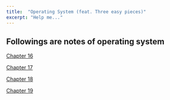 ```yaml
--- 
title:  "Operating System (feat. Three easy pieces)" 
excerpt: "Help me..."
---
```



## Followings are notes of operating system


<!-- [Chatper 6](Chatper%206%20eb619004b46f41b18d8f36f7e301dafc.md) -->

<!-- [Chatper 7](Chatper%207%207b10f22065ce41e1aac2ae0c0e510c37.md) -->

<!-- [IPC](IPC%2042a8cefe997a46438d5f70b03a4fae3c.md) -->

<!-- [HW 2](HW%202%20b0bcd96b50be47a39e9e47352cf7e8bd.md) -->

<!-- [Chatper 13](Chatper%2013%20a5554fc1364141c88bd91da31832ff5c.md) -->

<!-- [Chapter 15](../_posts\Chapter_15_7ca961e848194c0db9ad5faff30be7ec.md) -->

[Chapter 16](../Chapter-16)

[Chapter 17](../Chapter-17)

[Chapter 18](../Chapter-18)

[Chapter 19](../Chapter-19)

<!-- [Chapter 20](Chapter%2020%20beec124d35e4434096e789504e018172.md) -->

<!-- [Paging and Segmenation](Paging%20and%20Segmenation%200cdd68112f3e4a40b150bf9298e31d75.md) -->